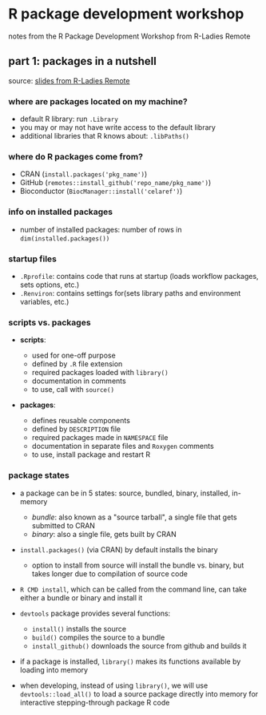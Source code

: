# R package development workshop

notes from the R Package Development Workshop from R-Ladies Remote

## part 1: packages in a nutshell

source: [slides from R-Ladies Remote](bit.ly/pkg-dev-1)

### where are packages located on my machine?

-   default R library: run `.Library`
-   you may or may not have write access to the default library
-   additional libraries that R knows about: `.libPaths()`

### where do R packages come from?

-   CRAN (`install.packages('pkg_name')`)
-   GitHub (`remotes::install_github('repo_name/pkg_name')`)
-   Bioconductor (`BiocManager::install('celaref')`)

### info on installed packages

-   number of installed packages: number of rows in `dim(installed.packages())`

### startup files

-   `.Rprofile`: contains code that runs at startup (loads workflow packages, sets options, etc.)
-   `.Renviron`: contains settings for(sets library paths and environment variables, etc.)

### scripts vs. packages

-   **scripts**:

    -   used for one-off purpose
    -   defined by `.R` file extension
    -   required packages loaded with `library()`
    -   documentation in comments
    -   to use, call with `source()`

-   **packages**:

    -   defines reusable components
    -   defined by `DESCRIPTION` file
    -   required packages made in `NAMESPACE` file
    -   documentation in separate files and `Roxygen` comments
    -   to use, install package and restart R

### package states

-   a package can be in 5 states: source, bundled, binary, installed, in-memory

    -   *bundle*: also known as a "source tarball", a single file that gets submitted to CRAN
    -   *binary*: also a single file, gets built by CRAN

-   `install.packages()` (via CRAN) by default installs the binary

    -   option to install from source will install the bundle vs. binary, but takes longer due to compilation of source code

-   `R CMD install`, which can be called from the command line, can take either a bundle or binary and install it

-   `devtools` package provides several functions:

    -   `install()` installs the source
    -   `build()` compiles the source to a bundle
    -   `install_github()` downloads the source from github and builds it

-   if a package is installed, `library()` makes its functions available by loading into memory

-   when developing, instead of using `library()`, we will use `devtools::load_all()` to load a source package directly into memory for interactive stepping-through package R code
